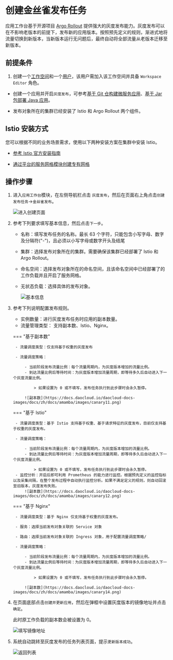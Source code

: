 # 创建金丝雀发布任务

应用工作台基于开源项目 [Argo Rollout](https://argoproj.github.io/argo-rollouts/) 提供强大的灰度发布能力。灰度发布可以在不影响老版本的前提下，发布新的应用版本。按照预先定义的规则，渐进式地将流量切换到新版本，当新版本运行无问题后，最终自动将全部流量从老版本迁移至新版本。

## 前提条件

1. 创建一个[工作空间](../../../ghippo/user-guide/workspace/workspace.md)和一个[用户](../../../ghippo/user-guide/access-control/user.md)，该用户需加入该工作空间并具备 `Workspace Editor` 角色。

- 创建一个应用并开启`灰度发布`，可参考[基于 Git 仓构建微服务应用](../wizard/create-app-git.md)、[基于 Jar 包部署 Java 应用](../wizard/jar-java-app.md)。

- 发布对象所在的集群已经安装了 Istio 和 Argo Rollout 两个组件。

## Istio 安装方式

您可以根据不同的业务场景需求，使用以下两种安装方案在集群中安装 Istio。

- [参考 Istio 官方安装指南](https://istio.io/latest/zh/docs/setup/install/)

- [通过平台的服务网格模块创建专有网格](https://docs.daocloud.io/mspider/user-guide/service-mesh/#_1)

## 操作步骤

1. 进入`应用工作台`模块，在左侧导航栏点击 `灰度发布`，然后在页面右上角点击`创建发布任务`->`金丝雀发布`。

    ![进入创建页面](https://docs.daocloud.io/daocloud-docs-images/docs/amamba/images/canary01.png)

2. 参考下列要求填写基本信息，然后点击`下一步`。

    - 名称：填写发布任务的名称。最长 63 个字符，只能包含小写字母、数字及分隔符("-")，且必须以小写字母或数字开头及结尾
    - 集群：选择发布对象所在的集群。需要确保该集群已经部署了 Istio 和 Argo Rollout。
    - 命名空间：选择发布对象所在的命名空间，且该命名空间中已经部署了的工作负载并且开启了服务网格。
    - 无状态负载：选择具体的发布对象。

        ![基本信息](https://docs.daocloud.io/daocloud-docs-images/docs/zh/docs/amamba/images/canary10.png)

3. 参考下列说明配置发布规则。
    - 实例数量：进行灰度发布任务时应用的副本数量。
    - 流量管理类型： 支持副本数、Istio、Nginx。

    === "基于副本数"

        - 流量调度类型：仅支持基于权重的灰度发布

        - 流量调度策略：

            - 当前阶段发布流量比例：每个流量周期内，为灰度版本增加的流量比例。
            - 到达流量比例后等待时间：为灰度版本增加流量周期，即等待多久后自动进入下一个灰度流量比例。

                > 如果设置为 0 或不填写，发布任务执行到此步骤时会永久暂停。

            ![副本数](https://docs.daocloud.io/daocloud-docs-images/docs/zh/docs/amamba/images/canary11.png)

    === "基于 Istio"

        - 流量调度类型：基于 Istio 支持基于权重、基于请求特征的灰度发布，目前仅支持基于权重的灰度发布。

        - 流量调度策略：

            - 当前阶段发布流量比例：每个流量周期内，为灰度版本增加的流量比例。
            - 到达流量比例后等待时间：为灰度版本增加流量周期，即等待多久后自动进入下一个灰度流量比例。

                > 如果设置为 0 或不填写，发布任务执行到此步骤时会永久暂停。
        - 监控分析：开启后即可利用 Prometheus 的能力进行监控。根据预先定义的监控指标以及采集间隔，在整个发布过程中自动执行监控分析。如果不满足定义的规则，则自动回滚至旧版本，灰度发布失败。
            ![副本数](https://docs.daocloud.io/daocloud-docs-images/docs/zh/docs/amamba/images/canary12.png)

    === "基于 Nginx"

        - 流量调度类型：基于 Nginx 仅支持基于权重的灰度发布。

        - 服务：选择当前发布对象关联的 Service 对象

        - 路由：选择当前发布对象关联的 Ingress 对象，用于配置流量调度策略/

        - 流量调度策略：

            - 当前阶段发布流量比例：每个流量周期内，为灰度版本增加的流量比例。
            - 到达流量比例后等待时间：为灰度版本增加流量周期，即等待多久后自动进入下一个灰度流量比例。

                > 如果设置为 0 或不填写，发布任务执行到此步骤时会永久暂停。

            ![副本数](https://docs.daocloud.io/daocloud-docs-images/docs/zh/docs/amamba/images/canary14.png)

4. 在页面底部点击`创建并更新应用`，然后在弹框中设置灰度版本的镜像地址并点击`确定`。

    此时原工作负载的副本数会被设置为 0。

    ![填写镜像地址](https://docs.daocloud.io/daocloud-docs-images/docs/zh/docs/amamba/images/canary15.png)

5. 系统自动跳转至灰度发布的任务列表页面，提示`更新版本成功`。

    ![返回列表](https://docs.daocloud.io/daocloud-docs-images/docs/zh/docs/amamba/images/canary16.png)
